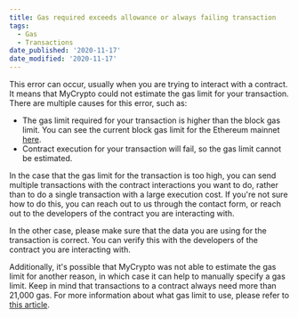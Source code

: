 ```yaml
---
title: Gas required exceeds allowance or always failing transaction
tags:
  - Gas
  - Transactions
date_published: '2020-11-17'
date_modified: '2020-11-17'
---
```


This error can occur, usually when you are trying to interact with a contract. It means that MyCrypto could not estimate the gas limit for your transaction. There are multiple causes for this error, such as:

- The gas limit required for your transaction is higher than the block gas limit. You can see the current block gas limit for the Ethereum mainnet [here](https://ethstats.io/).
- Contract execution for your transaction will fail, so the gas limit cannot be estimated.

In the case that the gas limit for the transaction is too high, you can send multiple transactions with the contract interactions you want to do, rather than to do a single transaction with a large execution cost. If you're not sure how to do this, you can reach out to us through the contact form, or reach out to the developers of the contract you are interacting with.

In the other case, please make sure that the data you are using for the transaction is correct. You can verify this with the developers of the contract you are interacting with.

Additionally, it's possible that MyCrypto was not able to estimate the gas limit for another reason, in which case it can help to manually specify a gas limit. Keep in mind that transactions to a contract always need more than 21,000 gas. For more information about what gas limit to use, please refer to [this article](how-to/sending/how-to-know-what-gas-limit-to-use).

